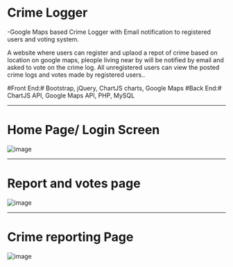 # Crime Logger
-Google Maps based Crime Logger with Email notification to registered users and voting system.

A website where users can register and uplaod a repot of crime based on location on google maps, pleople living near by will be notified by email and asked to vote on the crime log. All unregistered users can view  the posted crime logs and votes made by registered users..

#Front End:# Bootstrap, jQuery, ChartJS charts, Google Maps
#Back End:# ChartJS API, Google Maps API, PHP, MySQL

------
# Home Page/ Login Screen

![image](https://user-images.githubusercontent.com/18421306/49336967-a6f98180-f631-11e8-861d-efea7624a7aa.PNG)

------
# Report and votes page

![image](https://user-images.githubusercontent.com/18421306/49336969-aeb92600-f631-11e8-8153-577ce68f4d39.PNG)

------
# Crime reporting Page

![image](https://user-images.githubusercontent.com/18421306/49336971-afea5300-f631-11e8-8ab7-1b89e39f7a00.PNG)

